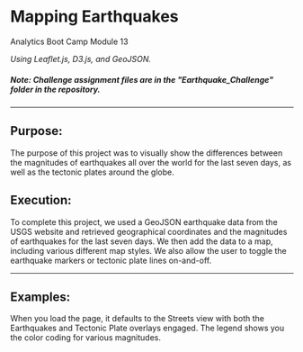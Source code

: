 # Mapping Earthquakes

Analytics Boot Camp Module 13

<i>Using Leaflet.js, D3.js, and GeoJSON.</i>

##### Note: Challenge assignment files are in the "Earthquake_Challenge" folder in the repository.
---

## Purpose:

The purpose of this project was to visually show the differences between the magnitudes of earthquakes all over the world for the last seven days, as well as the tectonic plates around the globe.

## Execution:

To complete this project, we used a GeoJSON earthquake data from the USGS website and retrieved geographical coordinates and the magnitudes of earthquakes for the last seven days. We then add the data to a map, including various different map styles. We also allow the user to toggle the earthquake markers or tectonic plate lines on-and-off.

---

## Examples:

When you load the page, it defaults to the Streets view with both the Earthquakes and Tectonic Plate overlays engaged. The legend shows you the color coding for various magnitudes.
